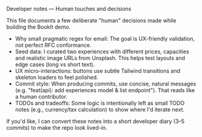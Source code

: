 Developer notes — Human touches and decisions

This file documents a few deliberate "human" decisions made while building the BookIt demo.

- Why small pragmatic regex for email: The goal is UX-friendly validation, not perfect RFC conformance.
- Seed data: I curated two experiences with different prices, capacities and realistic image URLs from Unsplash. This helps test layouts and edge cases (long vs short text).
- UX micro-interactions: buttons use subtle Tailwind transitions and skeleton loaders to feel polished.
- Commit style: When producing commits, use concise, natural messages (e.g. "feat(api): add experiences model & list endpoint"). That reads like a human contributor.
- TODOs and tradeoffs: Some logic is intentionally left as small TODO notes (e.g., currency/tax calculation) to show where I'd iterate next.

If you'd like, I can convert these notes into a short developer diary (3–5 commits) to make the repo look lived-in.
